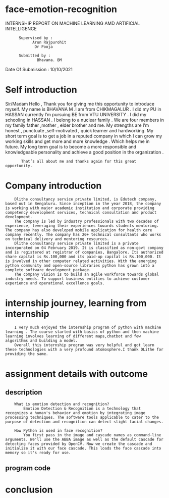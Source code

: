 # face-emotion-recognition

INTERNSHIP REPORT ON MACHINE LEARNING AMD ARTIFICIAL INTELLIGENCE


          Supervised by :
              	Arun Rajpurohit
                 Dr Pooja

          Submitted by :
	              Bhavana. BM

Date Of Submission : 10/10/2021

# Self introduction

Sir/Madam Hello  ,
                Thank you for giving me this opportunity to introduce myself. My name is BHAVANA M .I am from CHIKMAGALUR . I did my PU in HASSAN currently I’m pursuing BE from VTU UNIVERSITY . I did my schooling in HASSAN . I belong to a nuclear family . We are four members in my family father ,mother , elder brother and me.
	     My strengths are I’m honest , punctuate ,self-motivated , quick learner and hardworking. My short term goal is to get a job in a reputed company in which I can grow my working skills and get more and more knowledge . Which helps me  in future. My long term goal is to become a more responsible and knowledgeable personality and achieve a good position in the organization .
	     
 	       That’s all about me and thanks again for this great opportunity.
	       
# Company introduction

		Dlithe consultancy service private limited, is Edutech company, based out in Bengaluru. Since inception in the year 2018, the company is working with major academic institution and corporate providing competency development services, technical consultation and product development.
		The company is led by industry professionals with two decades of experience, leveraging their experiences towards students mentoring. The company has also developed mobile application for health care company recently. The company has 20+ technical consultants who works on technical delivery and mentoring resources.
		Dlithe consultancy service private limited is a private incorporated on 04 February 2019. It is classified as non-govt company and is registered at registrar of companies, Bangalore. Its authorized share capital is Rs.100,000 and its paid-up capital is Rs.100,000. It is involved in other computer related activities. With the emerging python community and open-source libraries python has grown into a complete software development package. 
		The company vision is to build an agile workforce towards global industry needs. To support business entities to achieve customer experience and operational excellence goals.  
		
# internship journey, learning from internship
		I very much enjoyed the internship program of python with machine learning . The course started with basics of python and then machine learning involves learning of different maps,chatbot and few algorithms and building a model.
		Overall this internship program was very helpful and got learn these technologies with a very profound atomosphere.I thank DLithe for providing the same.
		
# assignment details with outcome

## description
		What is emotion detection and recognition?
			Emotion Detection & Recognition is a technology that recognizes a human's behavior and emotion by integrating image processing techniques. The software tools applicable to cater to the purpose of detection and recognition can detect slight facial changes.

		How Python is used in face recognition?
			You first pass in the image and cascade names as command-line arguments. We'll use the ABBA image as well as the default cascade for detecting faces provided by OpenCV. Now we create the cascade and initialize it with our face cascade. This loads the face cascade into memory so it's ready for use.
			
## program code			

# conclusion




